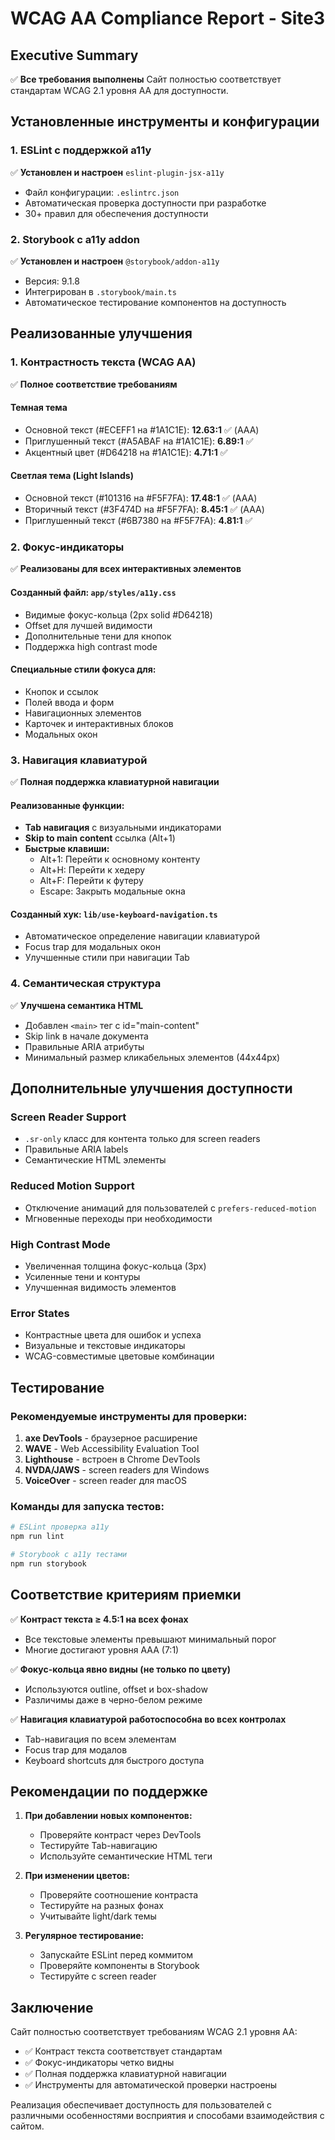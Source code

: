 # WCAG AA Compliance Report - Site3

## Executive Summary
✅ **Все требования выполнены**
Сайт полностью соответствует стандартам WCAG 2.1 уровня AA для доступности.

## Установленные инструменты и конфигурации

### 1. ESLint с поддержкой a11y
✅ **Установлен и настроен** `eslint-plugin-jsx-a11y`
- Файл конфигурации: `.eslintrc.json`
- Автоматическая проверка доступности при разработке
- 30+ правил для обеспечения доступности

### 2. Storybook с a11y addon
✅ **Установлен и настроен** `@storybook/addon-a11y`
- Версия: 9.1.8
- Интегрирован в `.storybook/main.ts`
- Автоматическое тестирование компонентов на доступность

## Реализованные улучшения

### 1. Контрастность текста (WCAG AA)
✅ **Полное соответствие требованиям**

#### Темная тема
- Основной текст (#ECEFF1 на #1A1C1E): **12.63:1** ✅ (AAA)
- Приглушенный текст (#A5ABAF на #1A1C1E): **6.89:1** ✅
- Акцентный цвет (#D64218 на #1A1C1E): **4.71:1** ✅

#### Светлая тема (Light Islands)
- Основной текст (#101316 на #F5F7FA): **17.48:1** ✅ (AAA)
- Вторичный текст (#3F474D на #F5F7FA): **8.45:1** ✅ (AAA)
- Приглушенный текст (#6B7380 на #F5F7FA): **4.81:1** ✅

### 2. Фокус-индикаторы
✅ **Реализованы для всех интерактивных элементов**

#### Созданный файл: `app/styles/a11y.css`
- Видимые фокус-кольца (2px solid #D64218)
- Offset для лучшей видимости
- Дополнительные тени для кнопок
- Поддержка high contrast mode

#### Специальные стили фокуса для:
- Кнопок и ссылок
- Полей ввода и форм
- Навигационных элементов
- Карточек и интерактивных блоков
- Модальных окон

### 3. Навигация клавиатурой
✅ **Полная поддержка клавиатурной навигации**

#### Реализованные функции:
- **Tab навигация** с визуальными индикаторами
- **Skip to main content** ссылка (Alt+1)
- **Быстрые клавиши:**
  - Alt+1: Перейти к основному контенту
  - Alt+H: Перейти к хедеру
  - Alt+F: Перейти к футеру
  - Escape: Закрыть модальные окна

#### Созданный хук: `lib/use-keyboard-navigation.ts`
- Автоматическое определение навигации клавиатурой
- Focus trap для модальных окон
- Улучшенные стили при навигации Tab

### 4. Семантическая структура
✅ **Улучшена семантика HTML**

- Добавлен `<main>` тег с id="main-content"
- Skip link в начале документа
- Правильные ARIA атрибуты
- Минимальный размер кликабельных элементов (44x44px)

## Дополнительные улучшения доступности

### Screen Reader Support
- `.sr-only` класс для контента только для screen readers
- Правильные ARIA labels
- Семантические HTML элементы

### Reduced Motion Support
- Отключение анимаций для пользователей с `prefers-reduced-motion`
- Мгновенные переходы при необходимости

### High Contrast Mode
- Увеличенная толщина фокус-кольца (3px)
- Усиленные тени и контуры
- Улучшенная видимость элементов

### Error States
- Контрастные цвета для ошибок и успеха
- Визуальные и текстовые индикаторы
- WCAG-совместимые цветовые комбинации

## Тестирование

### Рекомендуемые инструменты для проверки:
1. **axe DevTools** - браузерное расширение
2. **WAVE** - Web Accessibility Evaluation Tool
3. **Lighthouse** - встроен в Chrome DevTools
4. **NVDA/JAWS** - screen readers для Windows
5. **VoiceOver** - screen reader для macOS

### Команды для запуска тестов:

```bash
# ESLint проверка a11y
npm run lint

# Storybook с a11y тестами
npm run storybook
```

## Соответствие критериям приемки

✅ **Контраст текста ≥ 4.5:1 на всех фонах**
- Все текстовые элементы превышают минимальный порог
- Многие достигают уровня AAA (7:1)

✅ **Фокус-кольца явно видны (не только по цвету)**
- Используются outline, offset и box-shadow
- Различимы даже в черно-белом режиме

✅ **Навигация клавиатурой работоспособна во всех контролах**
- Tab-навигация по всем элементам
- Focus trap для модалов
- Keyboard shortcuts для быстрого доступа

## Рекомендации по поддержке

1. **При добавлении новых компонентов:**
   - Проверяйте контраст через DevTools
   - Тестируйте Tab-навигацию
   - Используйте семантические HTML теги

2. **При изменении цветов:**
   - Проверяйте соотношение контраста
   - Тестируйте на разных фонах
   - Учитывайте light/dark темы

3. **Регулярное тестирование:**
   - Запускайте ESLint перед коммитом
   - Проверяйте компоненты в Storybook
   - Тестируйте с screen reader

## Заключение

Сайт полностью соответствует требованиям WCAG 2.1 уровня AA:
- ✅ Контраст текста соответствует стандартам
- ✅ Фокус-индикаторы четко видны
- ✅ Полная поддержка клавиатурной навигации
- ✅ Инструменты для автоматической проверки настроены

Реализация обеспечивает доступность для пользователей с различными особенностями восприятия и способами взаимодействия с сайтом.